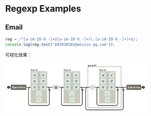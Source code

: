 # Regexp Examples



## Email

```ts
reg = /^[a-zA-Z0-9_-]+@[a-zA-Z0-9_-]+(\.[a-zA-Z0-9_-]+)+$/;
console.log(reg.test('893930581@weixin.qq.com'));
```

可视化效果：

<img src="assets/image-20211122180421369.png" alt="image-20211122180421369" style="zoom:70%;" />

